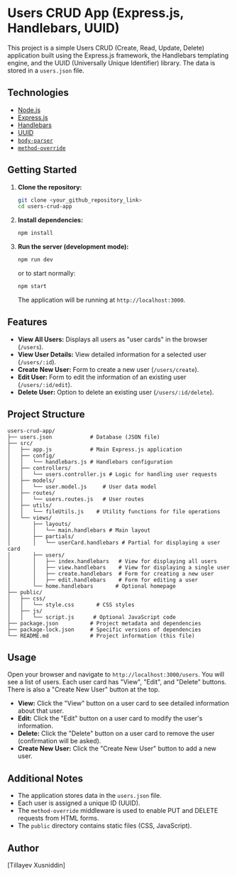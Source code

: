 # Users CRUD App (Express.js, Handlebars, UUID)

This project is a simple Users CRUD (Create, Read, Update, Delete) application built using the Express.js framework, the Handlebars templating engine, and the UUID (Universally Unique Identifier) library. The data is stored in a `users.json` file.

## Technologies

* [Node.js](https://nodejs.org/)
* [Express.js](https://expressjs.com/)
* [Handlebars](https://handlebars.js.com/)
* [UUID](https://www.npmjs.com/package/uuid)
* [`body-parser`](https://www.npmjs.com/package/body-parser)
* [`method-override`](https://www.npmjs.com/package/method-override)

## Getting Started

1.  **Clone the repository:**

    ```bash
    git clone <your_github_repository_link>
    cd users-crud-app
    ```

2.  **Install dependencies:**

    ```bash
    npm install
    ```

3.  **Run the server (development mode):**

    ```bash
    npm run dev
    ```

    or to start normally:

    ```bash
    npm start
    ```

    The application will be running at `http://localhost:3000`.

## Features

* **View All Users:** Displays all users as "user cards" in the browser (`/users`).
* **View User Details:** View detailed information for a selected user (`/users/:id`).
* **Create New User:** Form to create a new user (`/users/create`).
* **Edit User:** Form to edit the information of an existing user (`/users/:id/edit`).
* **Delete User:** Option to delete an existing user (`/users/:id/delete`).

## Project Structure

```
users-crud-app/
├── users.json            # Database (JSON file)
├── src/
│   ├── app.js            # Main Express.js application
│   ├── config/
│   │   └── handlebars.js # Handlebars configuration
│   ├── controllers/
│   │   └── users.controller.js # Logic for handling user requests
│   ├── models/
│   │   └── user.model.js     # User data model
│   ├── routes/
│   │   └── users.routes.js   # User routes
│   ├── utils/
│   │   └── fileUtils.js    # Utility functions for file operations
│   └── views/
│       ├── layouts/
│       │   └── main.handlebars # Main layout
│       ├── partials/
│       │   └── userCard.handlebars # Partial for displaying a user card
│       ├── users/
│       │   ├── index.handlebars   # View for displaying all users
│       │   ├── view.handlebars    # View for displaying a single user
│       │   ├── create.handlebars  # Form for creating a new user
│       │   ├── edit.handlebars    # Form for editing a user
│       └── home.handlebars       # Optional homepage
├── public/
│   ├── css/
│   │   └── style.css       # CSS styles
│   ├── js/
│   │   └── script.js      # Optional JavaScript code
├── package.json          # Project metadata and dependencies
├── package-lock.json     # Specific versions of dependencies
└── README.md             # Project information (this file)
```


## Usage

Open your browser and navigate to `http://localhost:3000/users`. You will see a list of users. Each user card has "View", "Edit", and "Delete" buttons. There is also a "Create New User" button at the top.

* **View:** Click the "View" button on a user card to see detailed information about that user.
* **Edit:** Click the "Edit" button on a user card to modify the user's information.
* **Delete:** Click the "Delete" button on a user card to remove the user (confirmation will be asked).
* **Create New User:** Click the "Create New User" button to add a new user.

## Additional Notes

* The application stores data in the `users.json` file.
* Each user is assigned a unique ID (UUID).
* The `method-override` middleware is used to enable PUT and DELETE requests from HTML forms.
* The `public` directory contains static files (CSS, JavaScript).

## Author
\[Tillayev Xusniddin]
